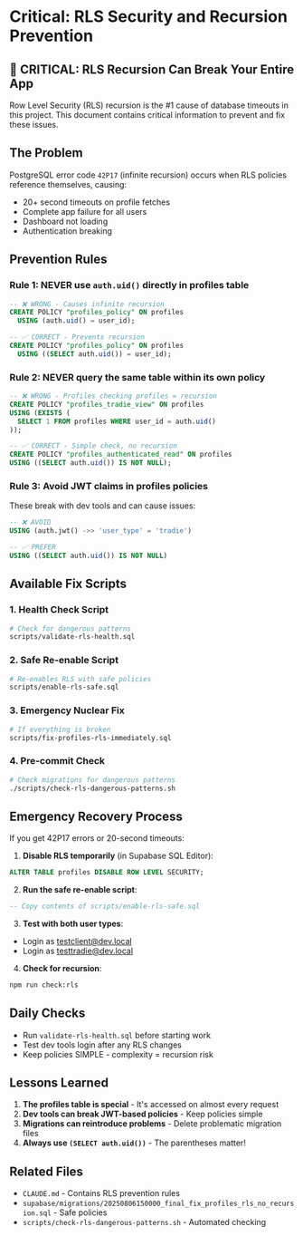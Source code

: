 # Critical: RLS Security and Recursion Prevention

<!-- Created: 2025-08-06 - Documented critical RLS recursion issues and prevention measures -->

## 🚨 CRITICAL: RLS Recursion Can Break Your Entire App

Row Level Security (RLS) recursion is the #1 cause of database timeouts in this project. This document contains critical information to prevent and fix these issues.

## The Problem

PostgreSQL error code `42P17` (infinite recursion) occurs when RLS policies reference themselves, causing:
- 20+ second timeouts on profile fetches
- Complete app failure for all users
- Dashboard not loading
- Authentication breaking

## Prevention Rules

### Rule 1: NEVER use `auth.uid()` directly in profiles table
```sql
-- ❌ WRONG - Causes infinite recursion
CREATE POLICY "profiles_policy" ON profiles
  USING (auth.uid() = user_id);

-- ✅ CORRECT - Prevents recursion
CREATE POLICY "profiles_policy" ON profiles
  USING ((SELECT auth.uid()) = user_id);
```

### Rule 2: NEVER query the same table within its own policy
```sql
-- ❌ WRONG - Profiles checking profiles = recursion
CREATE POLICY "profiles_tradie_view" ON profiles
USING (EXISTS (
  SELECT 1 FROM profiles WHERE user_id = auth.uid()
));

-- ✅ CORRECT - Simple check, no recursion
CREATE POLICY "profiles_authenticated_read" ON profiles
USING ((SELECT auth.uid()) IS NOT NULL);
```

### Rule 3: Avoid JWT claims in profiles policies
These break with dev tools and can cause issues:
```sql
-- ❌ AVOID
USING (auth.jwt() ->> 'user_type' = 'tradie')

-- ✅ PREFER
USING ((SELECT auth.uid()) IS NOT NULL)
```

## Available Fix Scripts

### 1. Health Check Script
```bash
# Check for dangerous patterns
scripts/validate-rls-health.sql
```

### 2. Safe Re-enable Script
```bash
# Re-enables RLS with safe policies
scripts/enable-rls-safe.sql
```

### 3. Emergency Nuclear Fix
```bash
# If everything is broken
scripts/fix-profiles-rls-immediately.sql
```

### 4. Pre-commit Check
```bash
# Check migrations for dangerous patterns
./scripts/check-rls-dangerous-patterns.sh
```

## Emergency Recovery Process

If you get 42P17 errors or 20-second timeouts:

1. **Disable RLS temporarily** (in Supabase SQL Editor):
```sql
ALTER TABLE profiles DISABLE ROW LEVEL SECURITY;
```

2. **Run the safe re-enable script**:
```sql
-- Copy contents of scripts/enable-rls-safe.sql
```

3. **Test with both user types**:
- Login as testclient@dev.local
- Login as testtradie@dev.local

4. **Check for recursion**:
```bash
npm run check:rls
```

## Daily Checks

- Run `validate-rls-health.sql` before starting work
- Test dev tools login after any RLS changes
- Keep policies SIMPLE - complexity = recursion risk

## Lessons Learned

1. **The profiles table is special** - It's accessed on almost every request
2. **Dev tools can break JWT-based policies** - Keep policies simple
3. **Migrations can reintroduce problems** - Delete problematic migration files
4. **Always use `(SELECT auth.uid())`** - The parentheses matter!

## Related Files

- `CLAUDE.md` - Contains RLS prevention rules
- `supabase/migrations/20250806150000_final_fix_profiles_rls_no_recursion.sql` - Safe policies
- `scripts/check-rls-dangerous-patterns.sh` - Automated checking